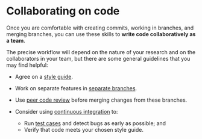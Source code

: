 # Collaborating on code

Once you are comfortable with creating commits, working in branches, and merging branches, you can use these skills to **write code collaboratively as a team**.

The precise workflow will depend on the nature of your research and on the collaborators in your team, but there are some general guidelines that you may find helpful:

- Agree on a [style guide](coding-style-guides.md).

- Work on separate features in [separate branches](sharing-a-branch.md).

- Use [peer code review](peer-code-review.md) before merging changes from these branches.

- Consider using [continuous integration](continuous-integration.md) to:

  - Run [test cases](../testing/README.md) and detect bugs as early as possible; and
  - Verify that code meets your chosen style guide.
